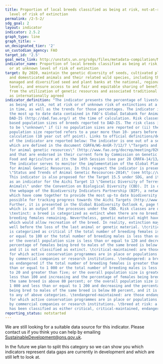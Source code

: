 ```yaml
---
title: Proportion of local breeds classified as being at risk, not-at-risk or at unknown
  level of risk of extinction
permalink: /2-5-2/
sdg_goal: 2
layout: indicator
indicator: 2.5.2
graph_type: line
graph_title: ~
un_designated_tier: '2'
un_custodian_agency: FAO
target_id: '2.5'
goal_meta_link: http://unstats.un.org/sdgs/files/metadata-compilation/Metadata-Goal-2.pdf
indicator_name: Proportion of local breeds classified as being at risk, not-at-risk
  or at unknown level of risk of extinction
target: By 2020, maintain the genetic diversity of seeds, cultivated plants and farmed
  and domesticated animals and their related wild species, including through soundly
  managed and diversified seed and plant banks at the national, regional and international
  levels, and ensure access to and fair and equitable sharing of benefits arising
  from the utilization of genetic resources and associated traditional knowledge,
  as internationally agreed
indicator_definition: "The indicator presents the percentage of livestock breeds classified
  as being at risk, not at risk or of unknown risk of extinctions at a certain moment
  in time, as well as the trends for those percentages. The indicator is based on
  the most up to date data contained in FAO's Global Databank for Animal Genetic Resources
  DAD-IS (http://dad.fao.org/) at the time of calculation. Risk classes are defined
  based population sizes of breeds reported to DAD-IS. The risk class is considered
  to be \"unknown\" if (i) no population sizes are reported or (ii) the most recent
  population size reported refers to a year more than 10- years before the year of
  calculation (10 year cut off point). Links to official definitions/descriptions
  of the indicator are reported below: The indicator is one out of a set of 3 sub-indicators
  which are defined in the document CGRFA/WG-AnGR-7/12/7 \"Targets and indicators
  for animal genetic resources\" (http://www.fao.org/docrep/meeting/026/me514e.pdf)
  and that are endorsed in their current form by Commission on Genetic Resources for
  Food and Agriculture at its the 14th Session (see par 28 CRRFA-14/13/Report at http://www.fao.org/docrep/meeting/028/mg538e.pdf).
  The indicator serves to monitor the implementation of the Global Plan of Action
  for Animal Genetic Resources. In this respect the indicator is presented in the
  \"Status and Trends of Animal Genetic Rescources-2014\" (see http://www.fao.org/3/a-mm278e.pdf).
  This indicator is also proposed for the Target 15.5 under SDG, and it serves also
  as an indicator for the Aichi Target 13 \"Genetic Diversity of Terrestrial Domesticated
  Animals\" under the Convention on Biological Diversity (CBD). It is described on
  the webpage of the Biodiversity Indicators Partnership (BIP), a network of organizations
  which have come together to provide the most up-to date biodiversity information
  possible for tracking progress towards the Aichi Targets (http://www.bipindicators.net/domesticatedanimals).
  Further, it is presented in the Global Biodiversity Outlook 4, page 91 (see http://www.cbd.int/gbo/gbo4/publication/gbo4-en-lr.pdf)
  which is an output of the processes under the CBD. Risk classes are defined as follows:
  \textinct: a breed is categorized as extinct when there are no breeding males or
  breeding females remaining. Nevertheless, genetic material might have been cryo-conserved
  which would allow recreation of the breed. In reality, extinction may be realized
  well before the loss of the last animal or genetic material. \tcritical: a breed
  is categorized as critical if the total number of breeding females is less than
  or equal to 100 or the total number of breeding males is less than or equal to five;
  or the overall population size is less than or equal to 120 and decreasing and the
  percentage of females being bred to males of the same breed is below 80 percent,
  and it is not classified as extinct. \tcritical-maintained: are those critical populations
  for which active conservation programmes are in place or populations are maintained
  by commercial companies or research institutions. \tendangered: a breed is categorized
  as endangered if the total number of breeding females is greater than 100 and less
  than or equal to 1 000 or the total number of breeding males is less than or equal
  to 20 and greater than five; or the overall population size is greater than 80 and
  less than 100 and increasing and the percentage of females being bred to males of
  the same breed is above 80 percent; or the overall population size is greater than
  1 000 and less than or equal to 1 200 and decreasing and the percentage of females
  being bred to males of the same breed is below 80 percent, and it is not assigned
  to any of above categories. \tendangered-maintained: are those endangered populations
  for which active conservation programmes are in place or populations are maintained
  by commercial companies or research institutions. \tbreed at risk: a breed that
  has been classified as either critical, critical-maintained, endangered, or endangered-maintained."
reporting_status: notstarted
---
```


We are still looking for a suitable data source for this indicator. Please contact us if you think you can help by emailing <a href="mailto:SustainableDevelopment@ons.gov.uk">SustainableDevelopment@ons.gov.uk</a>.

In the future we plan to split this category so we can show you which indicators represent data gaps are currently in development and which are still left to look at.
